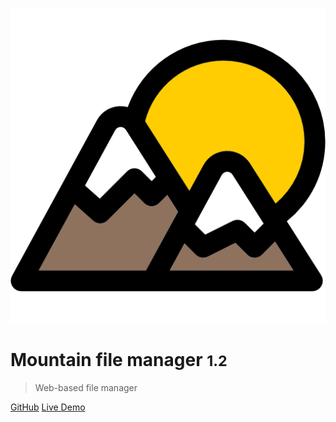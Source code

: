 ![logo](https://github.com/help-14/mountain/raw/main/assets/img/mountain.png)

# Mountain file manager <small>1.2</small>

> Web-based file manager

[GitHub](https://github.com/help-14/mountain)
[Live Demo](https://mountain-demo.help14.com/)